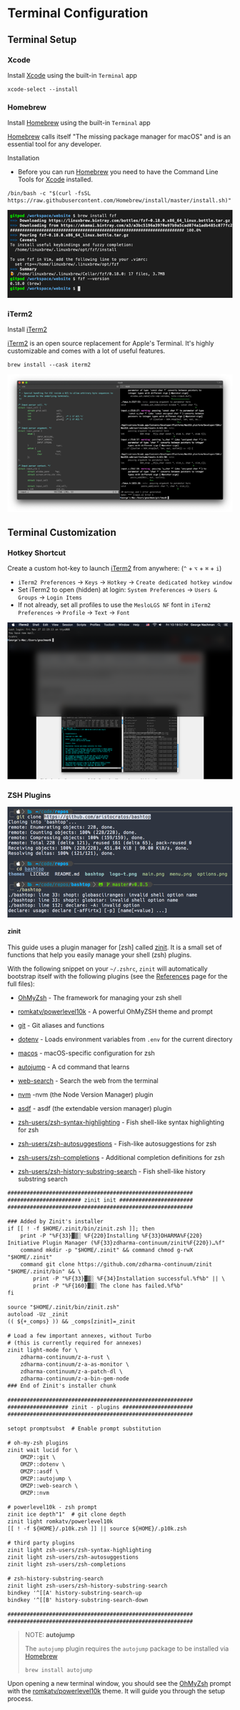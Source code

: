 # Terminal Configuration

## Terminal Setup

### Xcode

Install [Xcode] using the built-in `Terminal` app

```shell
xcode-select --install
```

### Homebrew

Install [Homebrew] using the built-in `Terminal` app

[Homebrew] calls itself "The missing package manager for macOS" and is an essential tool for
any developer.

Installation

-   Before you can run [Homebrew] you need to have the Command Line Tools for [Xcode](#xcode)
    installed.

```shell
/bin/bash -c "$(curl -fsSL https://raw.githubusercontent.com/Homebrew/install/master/install.sh)"
```

![homebrew.png](_static/homebrew.png)

### iTerm2

Install [iTerm2]

[iTerm2] is an open source replacement for Apple's Terminal. It's highly customizable and comes
with a lot of useful features.

```shell
brew install --cask iterm2
```

![iterm2.png](_static/iterm2.png)

## Terminal Customization

### Hotkey Shortcut

Create a custom hot-key to launch [iTerm2] from
anywhere: (`^` + `⌥` + `⌘` + `i`)

-   `iTerm2 Preferences` -> `Keys` -> `Hotkey` -> `Create dedicated hotkey window`
-   Set iTerm2 to open (hidden) at login: `System Preferences` -> `Users & Groups`
    -> `Login Items`
-   If not already, set all profiles to use the `MesloLGS NF` font
    in `iTerm2 Preferences` -> `Profile` -> `Text` -> `Font`

![iterm_hotkey.png](_static/iterm_hotkey.png)

### ZSH Plugins

![_static/powerlevel10k.png](_static/powerlevel10k.png)

#### zinit

This guide uses a plugin manager for [zsh] called [zinit]. It is a small set of functions that help
you easily manage your shell (zsh) plugins.

With the following snippet on your `~/.zshrc`, `zinit` will automatically bootstrap
itself with the following plugins (see the [References](references.md) page for
the full files):

-   [OhMyZsh] - The framework for managing your zsh shell
-   [romkatv/powerlevel10k] - A powerful OhMyZSH theme and prompt

-   [git] - Git aliases and functions
-   [dotenv] - Loads environment variables from `.env` for the current directory
-   [macos] - macOS-specific configuration for zsh
-   [autojump] - A cd command that learns
-   [web-search] - Search the web from the terminal
-   [nvm] -nvm (the Node Version Manager) plugin
-   [asdf] - asdf (the extendable version manager) plugin

-   [zsh-users/zsh-syntax-highlighting] - Fish shell-like syntax highlighting for zsh
-   [zsh-users/zsh-autosuggestions] - Fish-like autosuggestions for zsh
-   [zsh-users/zsh-completions] - Additional completion definitions for zsh
-   [zsh-users/zsh-history-substring-search] - Fish shell-like history substring search

```shell
##########################################################
####################### zinit init #######################
##########################################################

### Added by Zinit's installer
if [[ ! -f $HOME/.zinit/bin/zinit.zsh ]]; then
    print -P "%F{33}▓▒░ %F{220}Installing %F{33}DHARMA%F{220} Initiative Plugin Manager (%F{33}zdharma-continuum/zinit%F{220})…%f"
    command mkdir -p "$HOME/.zinit" && command chmod g-rwX "$HOME/.zinit"
    command git clone https://github.com/zdharma-continuum/zinit "$HOME/.zinit/bin" && \
        print -P "%F{33}▓▒░ %F{34}Installation successful.%f%b" || \
        print -P "%F{160}▓▒░ The clone has failed.%f%b"
fi

source "$HOME/.zinit/bin/zinit.zsh"
autoload -Uz _zinit
(( ${+_comps} )) && _comps[zinit]=_zinit

# Load a few important annexes, without Turbo
# (this is currently required for annexes)
zinit light-mode for \
    zdharma-continuum/z-a-rust \
    zdharma-continuum/z-a-as-monitor \
    zdharma-continuum/z-a-patch-dl \
    zdharma-continuum/z-a-bin-gem-node
### End of Zinit's installer chunk

##########################################################
################### zinit - plugins ######################
##########################################################

setopt promptsubst  # Enable prompt substitution

# oh-my-zsh plugins
zinit wait lucid for \
    OMZP::git \
    OMZP::dotenv \
    OMZP::asdf \
    OMZP::autojump \
    OMZP::web-search \
    OMZP::nvm

# powerlevel10k - zsh prompt
zinit ice depth"1"  # git clone depth
zinit light romkatv/powerlevel10k
[[ ! -f ${HOME}/.p10k.zsh ]] || source ${HOME}/.p10k.zsh

# third party plugins
zinit light zsh-users/zsh-syntax-highlighting
zinit light zsh-users/zsh-autosuggestions
zinit light zsh-users/zsh-completions

# zsh-history-substring-search
zinit light zsh-users/zsh-history-substring-search
bindkey '^[[A' history-substring-search-up
bindkey '^[[B' history-substring-search-down

##########################################################
##########################################################
```

> NOTE: **autojump**
>
> The `autojump` plugin requires the `autojump` package to be installed via [Homebrew]
>
> ```shell
> brew install autojump
> ```

Upon opening a new terminal window, you should see the [OhMyZsh] prompt with the
[romkatv/powerlevel10k] theme. It will guide you through the setup process.

[Xcode]: https://developer.apple.com/xcode/
[Homebrew]: https://brew.sh/
[iTerm2]: https://www.iterm2.com/
[OhMyZsh]: https://github.com/robbyrussell/oh-my-zsh
[zsh-users/zsh-syntax-highlighting]: https://github.com/zsh-users/zsh-syntax-highlighting
[zsh-users/zsh-autosuggestions]: https://github.com/zsh-users/zsh-autosuggestions
[romkatv/powerlevel10k]: https://github.com/romkatv/powerlevel10k
[git]: https://github.com/ohmyzsh/ohmyzsh/tree/master/plugins/git
[dotenv]: https://github.com/ohmyzsh/ohmyzsh/tree/master/plugins/dotenv
[macos]: https://github.com/ohmyzsh/ohmyzsh/tree/master/plugins/macos
[autojump]: https://github.com/ohmyzsh/ohmyzsh/tree/master/plugins/autojump
[web-search]: https://github.com/ohmyzsh/ohmyzsh/tree/master/plugins/web-search
[nvm]: https://github.com/ohmyzsh/ohmyzsh/tree/master/plugins/nvm
[asdf]: https://github.com/ohmyzsh/ohmyzsh/tree/master/plugins/asdf
[zinit]: https://github.com/zdharma-continuum/zinit
[zsh-users/zsh-completions]: https://github.com/zsh-users/zsh-completions
[zsh-users/zsh-history-substring-search]: https://github.com/zsh-users/zsh-history-substring-search
